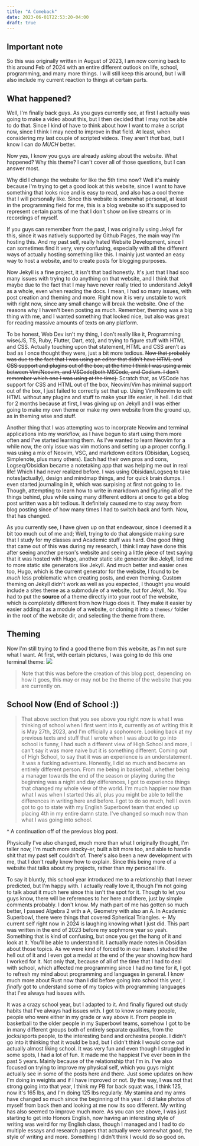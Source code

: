 ```yaml
---
title: "A Comeback"
date: 2023-06-01T22:53:20-04:00
draft: true
---
```

## Important note
So this was originally written in August of 2023, I am now coming back to this around Feb of 2024 with an entire different outlook on life, school, programming, and many more things. I will still keep this around, but I will also include my current reaction to things at certain parts.


## What happened? 
  Well, I'm finally back guys. As you guys currently see, at first I actually was going to make a video about this, but I then decided that I may not be able to do that. Since I kind of have to think about how I want to make a script now, since I think I may need to improve in that field. 
  At least, when considering my last couple of scripted videos. They aren't *that* bad, but I know I can do *MUCH* better.

  Now yes, I know you guys are already asking about the website. What happened? Why this theme? I can't cover all of those questions, but I can answer most.

  Why did I change the website for like the 5th time now? Well it's mainly because I'm trying to get a good look at this website, since I want to have something that looks nice and is easy to read, and also has a cool theme that I will personally like. Since this website is somewhat personal, at least in the programming field for me, this is a blog website so it's supposed to represent certain parts of me that I don't show on live streams or in recordings of myself.

  If you guys can remember from the past, I was originally using Jekyll for this, since it was natively supported by Github Pages, the main way I'm hosting this. And my past self, really hated Website Development, since I can sometimes find it very, very confusing, especially with all the different ways of actually hosting something like this. I mainly just wanted an easy way to host a website, and to create posts for blogging purposes.

  Now Jekyll is a fine project, it isn't that bad honestly. It's just that I had soo many issues with trying to do anything on that website, and I think that maybe due to the fact that I may have never really tried to understand Jekyll as a whole, even when reading the docs. I mean, I had so many issues, with post creation and theming and more. Right now it is very unstable to work with right now, since any small change will break the website. One of the reasons why I haven't been posting as much. Remember, theming was a big thing with me, and I wanted something that looked nice, but also was great for reading massive amounts of texts on any platform.

To be honest, Web Dev isn't my thing, I don't really like it, Programming wise(JS, TS, Ruby, Flutter, Dart, etc), and trying to figure stuff with HTML and CSS. Actually touching upon that statement, HTML and CSS aren't as bad as I once thought they were, just a bit more tedious. ~~Now that probably was due to the fact that I was using an editor that didn't have HTML and CSS support and plugins out of the box, at the time I think I was using a mix between Vim/Neovim, and VSCode(both MSCode, and Codium. I don't remember which one I was using at the time).~~ Scratch that, as VSCode has support for CSS and HTML out of the box, Neovim/Vim has minimal support out of the box, I just failed to correctly set that up. Using Vim/Neovim to edit HTML without any plugins and stuff to make your life easier, is hell. I did that for 2 months because at first, I was giving up on Jekyll and I was either going to make my own theme or make my own website from the ground up, as in theming wise and stuff.

Another thing that I was attempting was to incorprate Neovim and terminal applications into my workflow, as I have begun to start using them more often and I've started learning them. As I've wanted to learn Neovim for a while now, the only issue was vim motions and setting up a proper config. I was using a mix of Neovim, VSC, and markdown editors (Obisidan, Logseq, Simplenote, plus many others). Each had their own pros and cons, Logseq/Obsidian became a notetaking app that was helping me out in real life! Which I had never realized before. I was using Obisidan/Logseq to take notes(actually), design and mindmap things, and for quick brain dumps. I even started journaling in it, which was surpising at first not going to lie. Though, attempting to learn how to write in markdown and figuring all of the things behind, plus while using many different editors at once to get a blog post written was a bit tedious. It definitely caused me to stay away from blog posting since of how many times I had to switch back and forth. Now, that has changed.

As you currently see, I have given up on that endeavour, since I deemed it a bit too much out of me and; Well, trying to do that alongside making sure that I study for my classes and Academic stuff was hard. One good thing that came out of this was during my research, I think I may have done this after seeing another person's website and seeing a little piece of text saying that it was hosted with Hugo, another static site generator like Jekyll, led me to more static site generators like Jekyll. And much better and easier ones too, Hugo, which is the current generator for the website, I found to be *much* less problematic when creating posts, and even theming. Custom theming on Jekyll didn't work as well as you expected, I thought you would include a sites theme as a submodule of a website, but for Jekyll, No. You had to put the **source** of a theme directly into your root of the website, which is completely different from how Hugo does it. They make it easier by easier adding it as a module of a website, or cloning it into a `themes/` folder in the root of the website dir, and selecting the theme from there.

## Theming 
Now I'm still trying to find a good theme from this website, as I'm not sure what I want. At first, with certain pictures, I was going to do this one terminal theme: 
![](/images/TerminalThemedWebsite.png)
> Note that this was before the creation of this blog post, depending on how it goes, this may or may not be the theme of the website that you are currently on.

## School Now (End of School :))
>That above section that you see above you right now is what I was thinking of school when I first went into it, currently as of writing this it is May 27th, 2023, and I'm officially a sophomore. Looking back at my previous texts and stuff that I wrote when I was about to go into school is funny, I had such a different view of High School and more, I can't say it was more naive but it is something different. Coming out of High School, to say that it was an experience is an understatement. It was a fucking adventure. Honestly, I did so much and became an entirely different person. From me being in basketball, whether being a manager towards the end of the season or playing during the beginning was a night and day differences, I got to experience things that changed my whole view of the world. I'm much happier now than what I was when I started this all, plus you might be able to tell the differences in writing here and before. I got to do so much, hell I even got to go to state with my English Superbowl team that ended up placing 4th in my entire damn state. I've changed so much now than what I was going into school.

^ A continuation off of the previous blog post.

Physically I've also changed, much more than what I originally thought, I'm taller now, I'm much more stocky-er, built a bit more too, and able to handle shit that my past self couldn't of.  There's also been a new development with me, that I don't really know how to explain. Since this being more of a website that talks about my projects, rather than my personal life.

To say it bluntly, this school year introduced me to a relationship that I never predicted, but I'm happy with. I actually really love it, though I'm not going to talk about it much here since this isn't the spot for it. Though to let you guys know, there will be references to her here and there, just by simple comments probably. I don't know.  My math part of me has gotten so much better, I passed Algebra 2 with a A, Geometry with also an A. In Academic Superbowl, there were things that covered Spherical Triangles. <- My current self right now in 2024 is laughing knowing what I just did. This part was written in the end of 2023 before my sophmore year so yeah.
Something that is kind of confusing, but once you get the hang of it and look at it. You'll be able to understand it. I actually made notes in Obsidian about those topics. As we were kind of forced to in our team. I studied the hell out of it and I even got a medal at the end of the year showing how hard I worked for it. Not only that, because of all of the time that I had to deal with school, which affected me programming since I had no time for it, I got to refresh my mind about programming and languages in general. I know much more about Rust now than I did before going into school this year, I *finally* got to understand some of my topics with programming languages that I've always had issues with.


It was a crazy school year, but I adapted to it. And finally figured out study habits that I've always had issues with. I got to know so many people, people who were either in my grade or way above it. From people in basketball to the older people in my Superbowl teams, somehow I got to be in many different groups both of entirely separate qualities, from the jocks/sports people, to the interesting band and orchestra people. I didn't go into it thinking that it would be bad, but I didn't think I would come out actually almost liking school. It was very fun and even though I struggled in some spots, I had a lot of fun.
It made me the happiest I've ever been in the past 5 years. Mainly because of the relationship that I'm in. I've also focused on trying to improve my physical self, which you guys might actually see in some of the posts here and there. Just some updates on how I'm doing in weights and if I have improved or not. By the way, I was not that strong going into that year, I think my PB for back squat was, I think 125, now it's 165 lbs, and I'm doing 125 lbs regularly. My stamina and my arms have changed so much since the beginning of this year. I did take photos of myself from back then and looking at me now its soo different. My writing has also seemed to improve much more. As you can see above, I was just starting to get into Honors English, now having an interesting style of writing was weird for my English class, though I managed and I had to do multiple essays and research papers that actually were somewhat good, the style of writing and more. Something I didn't think I would do so good on. 
